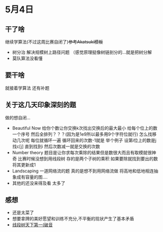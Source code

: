 # 5月4日
## 干了啥
继续学算法(不过这周比赛自闭了)~~参考Akatsuki模板~~
* 树分治 解决规模树上路径问题 （感觉原理挺像树链剖分的...就是把树分解
* 莫队算法没看懂
## 要干啥
就接着学算法 还有补题
## 关于这几天印象深刻的题
做的想自闭...
* Beautiful Now 给你个数让你交换k次找出交换后的最大最小 给每个位上的数一个序号 然后全排列？？？(因为是1e9所以最多用9个字符位就行) 怎么找移动几次呢 每位就循环一遍 循环回来的次数-1就是 举个例子 设第i位上的数是j找c[j] 直到找到i 然后次数减一就是交换的次数
* Number theory 题目是让你求每次乘除的结果但是数很大而且有取模就很神奇 比赛时候没想到用线段树 存的是两个子树的乘积 如果要除就找到要出的数将其更新成1
* Landscaping 一道网络流的题 真的是想不到用网络流做 将高地和低地相连抽象成有容量的图....
* 其他的还没来得及看 太多了 
## 感想
* 还是太菜了
* 想要拿牌的美好愿望和训练不充分,不平衡的现状产生了基本矛盾
* [线段树天下第一(破音 ](https://blog.csdn.net/qq_41886199)
